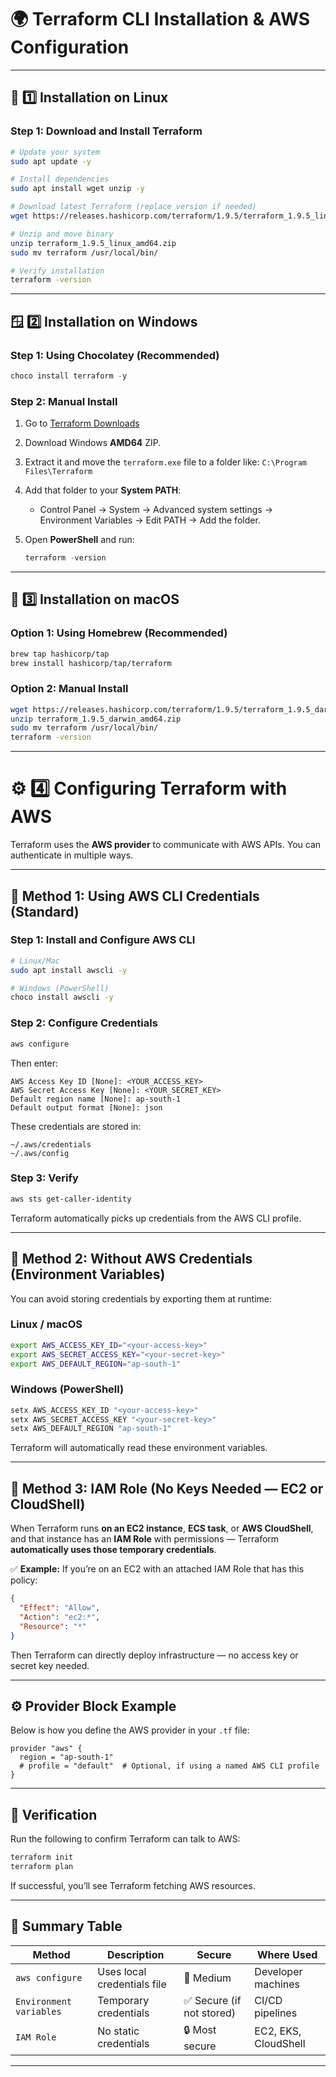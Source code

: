 # 🌍 **Terraform CLI Installation & AWS Configuration**

---

## 🧩 **1️⃣ Installation on Linux**

### **Step 1: Download and Install Terraform**

```bash
# Update your system
sudo apt update -y

# Install dependencies
sudo apt install wget unzip -y

# Download latest Terraform (replace version if needed)
wget https://releases.hashicorp.com/terraform/1.9.5/terraform_1.9.5_linux_amd64.zip

# Unzip and move binary
unzip terraform_1.9.5_linux_amd64.zip
sudo mv terraform /usr/local/bin/

# Verify installation
terraform -version
```

---

## 🪟 **2️⃣ Installation on Windows**

### **Step 1: Using Chocolatey (Recommended)**

```powershell
choco install terraform -y
```

### **Step 2: Manual Install**

1. Go to [Terraform Downloads](https://developer.hashicorp.com/terraform/downloads)
2. Download Windows **AMD64** ZIP.
3. Extract it and move the `terraform.exe` file to a folder like:
   `C:\Program Files\Terraform`
4. Add that folder to your **System PATH**:

   * Control Panel → System → Advanced system settings → Environment Variables → Edit PATH → Add the folder.
5. Open **PowerShell** and run:

   ```powershell
   terraform -version
   ```

---

## 🍎 **3️⃣ Installation on macOS**

### **Option 1: Using Homebrew (Recommended)**

```bash
brew tap hashicorp/tap
brew install hashicorp/tap/terraform
```

### **Option 2: Manual Install**

```bash
wget https://releases.hashicorp.com/terraform/1.9.5/terraform_1.9.5_darwin_amd64.zip
unzip terraform_1.9.5_darwin_amd64.zip
sudo mv terraform /usr/local/bin/
terraform -version
```

---

# ⚙️ **4️⃣ Configuring Terraform with AWS**

Terraform uses the **AWS provider** to communicate with AWS APIs.
You can authenticate in multiple ways.

---

## 🪪 **Method 1: Using AWS CLI Credentials (Standard)**

### **Step 1: Install and Configure AWS CLI**

```bash
# Linux/Mac
sudo apt install awscli -y

# Windows (PowerShell)
choco install awscli -y
```

### **Step 2: Configure Credentials**

```bash
aws configure
```

Then enter:

```
AWS Access Key ID [None]: <YOUR_ACCESS_KEY>
AWS Secret Access Key [None]: <YOUR_SECRET_KEY>
Default region name [None]: ap-south-1
Default output format [None]: json
```

These credentials are stored in:

```
~/.aws/credentials
~/.aws/config
```

### **Step 3: Verify**

```bash
aws sts get-caller-identity
```

Terraform automatically picks up credentials from the AWS CLI profile.

---

## 🔐 **Method 2: Without AWS Credentials (Environment Variables)**

You can avoid storing credentials by exporting them at runtime:

### **Linux / macOS**

```bash
export AWS_ACCESS_KEY_ID="<your-access-key>"
export AWS_SECRET_ACCESS_KEY="<your-secret-key>"
export AWS_DEFAULT_REGION="ap-south-1"
```

### **Windows (PowerShell)**

```powershell
setx AWS_ACCESS_KEY_ID "<your-access-key>"
setx AWS_SECRET_ACCESS_KEY "<your-secret-key>"
setx AWS_DEFAULT_REGION "ap-south-1"
```

Terraform will automatically read these environment variables.

---

## 🧭 **Method 3: IAM Role (No Keys Needed — EC2 or CloudShell)**

When Terraform runs **on an EC2 instance**, **ECS task**, or **AWS CloudShell**,
and that instance has an **IAM Role** with permissions —
Terraform **automatically uses those temporary credentials**.

✅ **Example:**
If you’re on an EC2 with an attached IAM Role that has this policy:

```json
{
  "Effect": "Allow",
  "Action": "ec2:*",
  "Resource": "*"
}
```

Then Terraform can directly deploy infrastructure — no access key or secret key needed.

---

## ⚙️ **Provider Block Example**

Below is how you define the AWS provider in your `.tf` file:

```hcl
provider "aws" {
  region = "ap-south-1"
  # profile = "default"  # Optional, if using a named AWS CLI profile
}
```

---

## 🧪 **Verification**

Run the following to confirm Terraform can talk to AWS:

```bash
terraform init
terraform plan
```

If successful, you’ll see Terraform fetching AWS resources.

---

## 🧠 **Summary Table**

| Method                  | Description                 | Secure                   | Where Used           |
| ----------------------- | --------------------------- | ------------------------ | -------------------- |
| `aws configure`         | Uses local credentials file | 🔐 Medium                | Developer machines   |
| `Environment variables` | Temporary credentials       | ✅ Secure (if not stored) | CI/CD pipelines      |
| `IAM Role`              | No static credentials       | 🔒 Most secure           | EC2, EKS, CloudShell |

---
